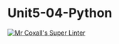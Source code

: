 # Unit5-04-Python
[![Mr Coxall's Super Linter](https://github.com/ICS3U-Programming-VanN/Unit5-04-Python/workflows/Mr%20Coxall's%20Super%20Linter/badge.svg)](https://github.com/ICS3U-Programming-VanN/Unit5-04-Python/actions/)